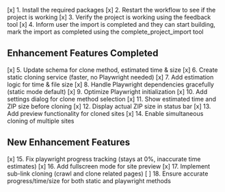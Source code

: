 [x] 1. Install the required packages
[x] 2. Restart the workflow to see if the project is working
[x] 3. Verify the project is working using the feedback tool
[x] 4. Inform user the import is completed and they can start building, mark the import as completed using the complete_project_import tool

## Enhancement Features Completed

[x] 5. Update schema for clone method, estimated time & size
[x] 6. Create static cloning service (faster, no Playwright needed)
[x] 7. Add estimation logic for time & file size
[x] 8. Handle Playwright dependencies gracefully (static mode default)
[x] 9. Optimize Playwright initialization
[x] 10. Add settings dialog for clone method selection
[x] 11. Show estimated time and ZIP size before cloning
[x] 12. Display actual ZIP size in status bar
[x] 13. Add preview functionality for cloned sites
[x] 14. Enable simultaneous cloning of multiple sites

## New Enhancement Features

[x] 15. Fix playwright progress tracking (stays at 0%, inaccurate time estimates)
[x] 16. Add fullscreen mode for site preview
[x] 17. Implement sub-link cloning (crawl and clone related pages)
[ ] 18. Ensure accurate progress/time/size for both static and playwright methods